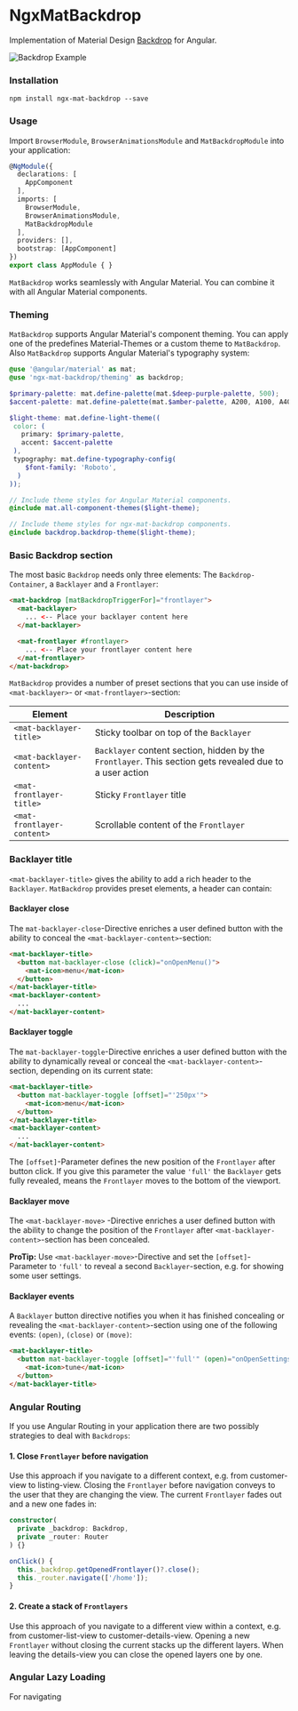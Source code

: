 # NgxMatBackdrop

Implementation of Material Design [Backdrop](https://material.io/components/backdrop) for Angular.  

![Backdrop Example](https://github.com/mifloma/ngx-mat-backdrop/blob/main/docs/backdrop-example.png)

### Installation

`npm install ngx-mat-backdrop --save`

### Usage

Import `BrowserModule`, `BrowserAnimationsModule` and `MatBackdropModule` into your application:

```typescript
@NgModule({
  declarations: [
    AppComponent
  ],
  imports: [
    BrowserModule,
    BrowserAnimationsModule,
    MatBackdropModule
  ],
  providers: [],
  bootstrap: [AppComponent]
})
export class AppModule { }
```

`MatBackdrop` works seamlessly with Angular Material. You can combine it with all Angular Material components.

### Theming

`MatBackdrop` supports Angular Material's component theming. You can apply one of the predefines Material-Themes or a custom theme to `MatBackdrop`. Also `MatBackdrop` supports Angular Material's typography system:

```scss
@use '@angular/material' as mat;
@use 'ngx-mat-backdrop/theming' as backdrop;

$primary-palette: mat.define-palette(mat.$deep-purple-palette, 500);
$accent-palette: mat.define-palette(mat.$amber-palette, A200, A100, A400);

$light-theme: mat.define-light-theme((
 color: (
   primary: $primary-palette,
   accent: $accent-palette
 ),
 typography: mat.define-typography-config(
    $font-family: 'Roboto',
  )
));

// Include theme styles for Angular Material components.
@include mat.all-component-themes($light-theme);

// Include theme styles for ngx-mat-backdrop components.
@include backdrop.backdrop-theme($light-theme);
```

### Basic Backdrop section

The most basic `Backdrop` needs only three elements: The `Backdrop-Container`, a `Backlayer` and a `Frontlayer`:

```html
<mat-backdrop [matBackdropTriggerFor]="frontlayer">
  <mat-backlayer>
    ... <-- Place your backlayer content here
  </mat-backlayer>

  <mat-frontlayer #frontlayer>
    ... <-- Place your frontlayer content here
  </mat-frontlayer>
</mat-backdrop>
```

`MatBackdrop` provides a number of preset sections that you can use inside of `<mat-backlayer>`- or `<mat-frontlayer>`-section:

| Element | Description |
| ------- | ----------- |
| `<mat-backlayer-title>` | Sticky toolbar on top of the `Backlayer` |
| `<mat-backlayer-content>` | `Backlayer` content section, hidden by the `Frontlayer`. This section gets revealed due to a user action |
| `<mat-frontlayer-title>` | Sticky `Frontlayer` title |
| `<mat-frontlayer-content>` | Scrollable content of the `Frontlayer` |

### Backlayer title

`<mat-backlayer-title>` gives the ability to add a rich header to the `Backlayer`. `MatBackdrop` provides preset elements, a header can contain:

#### Backlayer close

The `mat-backlayer-close`-Directive enriches a user defined button with the ability to conceal the `<mat-backlayer-content>`-section:

```html
<mat-backlayer-title>
  <button mat-backlayer-close (click)="onOpenMenu()">
    <mat-icon>menu</mat-icon>
  </button>
</mat-backlayer-title>
<mat-backlayer-content>
  ...
</mat-backlayer-content>
```

#### Backlayer toggle

The `mat-backlayer-toggle`-Directive enriches a user defined button with the ability to dynamically reveal or conceal the `<mat-backlayer-content>`-section, depending on its current state:

```html
<mat-backlayer-title>
  <button mat-backlayer-toggle [offset]="'250px'">
    <mat-icon>menu</mat-icon>
  </button>
</mat-backlayer-title>
<mat-backlayer-content>
  ...
</mat-backlayer-content>
```

The `[offset]`-Parameter defines the new position of the `Frontlayer` after button click. If you give this parameter the value `'full'` the `Backlayer` gets fully revealed, means the `Frontlayer` moves to the bottom of the viewport.

#### Backlayer move

The `<mat-backlayer-move>` -Directive enriches a user defined button with the ability to change the position of the `Frontlayer` after `<mat-backlayer-content>`-section has been concealed.  

__ProTip:__ Use `<mat-backlayer-move>`-Directive and set the `[offset]`-Parameter to `'full'` to reveal a second `Backlayer`-section, e.g. for showing some user settings.

#### Backlayer events

A `Backlayer` button directive notifies you when it has finished concealing or revealing the `<mat-backlayer-content>`-section using one of the following events: `(open)`, `(close)` or `(move)`:

```html
<mat-backlayer-title>
  <button mat-backlayer-toggle [offset]="'full'" (open)="onOpenSettings()" (close)="onCloseSettings()">
    <mat-icon>tune</mat-icon>
  </button>
</mat-backlayer-title>
```

### Angular Routing

If you use Angular Routing in your application there are two possibly strategies to deal with `Backdrops`:

#### 1. Close `Frontlayer` before navigation

Use this approach if you navigate to a different context, e.g. from customer-view to listing-view. Closing the `Frontlayer` before navigation conveys to the user that they are changing the view. The current `Frontlayer` fades out and a new one fades in:

```typescript
constructor(
  private _backdrop: Backdrop,
  private _router: Router
) {}

onClick() {
  this._backdrop.getOpenedFrontlayer()?.close();
  this._router.navigate(['/home']);
}
```

#### 2. Create a stack of `Frontlayers`

Use this approach of you navigate to a different view within a context, e.g. from customer-list-view to customer-details-view. Opening a new `Frontlayer` without closing the current stacks up the different layers. When leaving the details-view you can close the opened layers one by one.

### Angular Lazy Loading

For navigating 